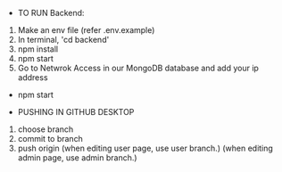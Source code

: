 - TO RUN Backend:

<!-- After cloning from git hub -->

1. Make an env file (refer .env.example)
2. In terminal, 'cd backend'
3. npm install
4. npm start
5. Go to Netwrok Access in our MongoDB database and add your ip address

<!-- After executing the steps above, the next time you will open the project, just execute the code below -->

- npm start

- PUSHING IN GITHUB DESKTOP

1. choose branch
2. commit to branch
3. push origin
   (when editing user page, use user branch.)
   (when editing admin page, use admin branch.)
